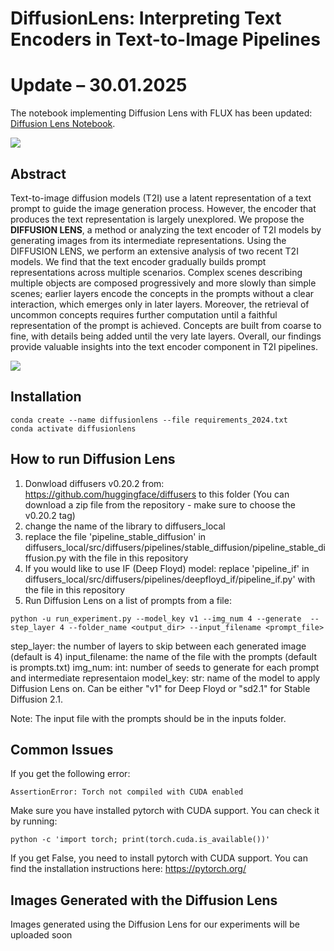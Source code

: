 # DiffusionLens: Interpreting Text Encoders in Text-to-Image Pipelines

# Update – 30.01.2025

The notebook implementing Diffusion Lens with FLUX has been updated:  
[Diffusion Lens Notebook](https://github.com/tokeron/DiffusionLens/blob/main/Diffusion_Lens.ipynb).

<img style="witdh: 100%;" src="images/examples.png">

## Abstract

Text-to-image diffusion models (T2I) use a latent representation of a text prompt to guide the image generation process. However, the encoder that produces the text representation is largely unexplored. We propose the **DIFFUSION LENS**, a method or analyzing the text encoder of T2I models by generating images from its intermediate representations. Using the DIFFUSION LENS, we perform an extensive analysis of two recent T2I models. We find that the text encoder gradually builds prompt representations across multiple scenarios. Complex scenes describing multiple objects are composed progressively and more slowly than simple scenes; earlier layers encode the concepts in the prompts without a clear interaction, which emerges only in later layers. Moreover, the retrieval of uncommon concepts requires further computation until a faithful representation of the prompt is achieved. Concepts are built from coarse to fine, with details being added until the very late layers. Overall, our findings provide valuable insights into the text encoder component in T2I pipelines.

<img style="witdh: 100%;" src="images/method.png">

## Installation

```
conda create --name diffusionlens --file requirements_2024.txt
conda activate diffusionlens
```

## How to run Diffusion Lens

1. Donwload diffusers v0.20.2 from: https://github.com/huggingface/diffusers to this folder (You can download a zip file from the repository - make sure to choose the v0.20.2 tag)
2. change the name of the library to diffusers_local
3. replace the file 'pipeline_stable_diffusion' in diffusers_local/src/diffusers/pipelines/stable_diffusion/pipeline_stable_diffusion.py with the file in this repository
4. If you would like to use IF (Deep Floyd) model: replace 'pipeline_if' in diffusers_local/src/diffusers/pipelines/deepfloyd_if/pipeline_if.py' with the file in this repository
5. Run Diffusion Lens on a list of prompts from a file:
```
python -u run_experiment.py --model_key v1 --img_num 4 --generate  --step_layer 4 --folder_name <output_dir> --input_filename <prompt_file>
```
step_layer: the number of layers to skip between each generated image (default is 4)
input_filename: the name of the file with the prompts (default is prompts.txt)
img_num: int: number of seeds to generate for each prompt and intermediate representaion
model_key: str: name of the model to apply Diffusion Lens on. Can be either "v1" for Deep Floyd or "sd2.1" for Stable Diffusion 2.1.

Note: The input file with the prompts should be in the inputs folder.

## Common Issues
If you get the following error:
```
AssertionError: Torch not compiled with CUDA enabled
```
Make sure you have installed pytorch with CUDA support. You can check it by running:
```
python -c 'import torch; print(torch.cuda.is_available())'
```
If you get False, you need to install pytorch with CUDA support. You can find the installation instructions here: https://pytorch.org/


## Images Generated with the Diffusion Lens

Images generated using the Diffusion Lens for our experiments will be uploaded soon
